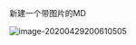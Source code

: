 新建一个带图片的MD

![image-20200429200610505](C:\Users\ADMIN\GitHub\dlthomass.github.io\_posts\ASSETS\image-20200429200610505.png)